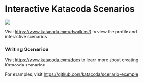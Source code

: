 # Interactive Katacoda Scenarios

[![](http://shields.katacoda.com/katacoda/dwatkins3/count.svg)](https://www.katacoda.com/dwatkins3 "Get your profile on Katacoda.com")

Visit https://www.katacoda.com/dwatkins3 to view the profile and interactive scenarios

### Writing Scenarios
Visit https://www.katacoda.com/docs to learn more about creating Katacoda scenarios

For examples, visit https://github.com/katacoda/scenario-example

